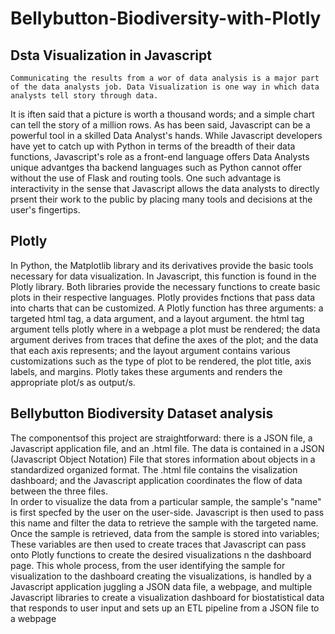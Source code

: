 # Bellybutton-Biodiversity-with-Plotly

## Dsta Visualization in Javascript
    Communicating the results from a wor of data analysis is a major part of the data analysts job. Data Visualization is one way in which data analysts tell story through data.
It is iften said that a picture is worth a thousand words; and a simple chart can tell the story of a million rows. As has been said, Javascript can be a powerful tool in a skilled Data Analyst's hands. 
While Javascript developers have yet to catch up with Python in terms of the breadth of their data functions, Javascript's role as a front-end language offers Data Analysts unique advantges tha backend languages such as Python cannot offer without the use of Flask and routing tools. 
One such advantage is interactivity in the sense that Javascript allows the data analysts to directly prsent their work to the public by placing many tools and decisions at the user's fingertips. 

## Plotly
In Python, the Matplotlib library and its derivatives provide the basic tools necessary for data visualization. In Javascript, this function
is found in the Plotly library. Both libraries provide the necessary functions to create basic plots in their respective languages. Plotly provides fnctions that pass data into charts that can be customized. A Plotly function has three arguments: a targeted html tag, a data argument, and a layout argument. 
the html tag argument tells plotly where in a webpage a plot must be rendered; the data argument derives from traces that define the axes of the plot; and the data that each axis represents; and the layout argument contains various customizations such as the type of plot to be rendered, the plot title, axis labels, and margins. 
Plotly takes these arguments and renders the appropriate plot/s as output/s. 

## Bellybutton Biodiversity Dataset analysis
The componentsof this project are straightforward: there is a JSON file, a Javascript application file, and an .html file.  The data is contained in a JSON (Javascript Object Notation) File that stores information about objects in a standardized organized format.
The .html file contains the visalization dashboard; and the Javascript application coordinates the flow of data between the three files.  
In order to visualize the data from a particular sample, the sample's "name" is first specfed by the user on the user-side. Javascript is then used to pass this name and filter the data to retrieve the sample with the targeted name. 
Once the sample is retrieved, data from the sample is stored into variables; These variables are then used to create traces that Javascript can pass onto Plotly functions to create the desired visualizations n the dashboard page. This whole process, 
from the user identifying the sample for visualization to the dashboard creating the visualizations, is handled by a Javascript application juggling a JSON data file, a webpage, and multiple Javascript libraries to create a visualization dashboard for biostatistical data that responds to user input and sets up an ETL 
pipeline from a JSON file to a webpage




